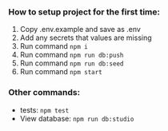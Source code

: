 ### How to setup project for the first time:

1. Copy .env.example and save as .env
2. Add any secrets that values are missing
3. Run command `npm i`
4. Run command `npm run db:push`
5. Run command `npm run db:seed`
6. Run command `npm start`

### Other commands:

- tests: `npm test`
- View database: `npm run db:studio`
